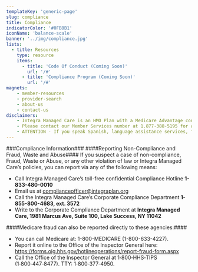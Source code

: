 ```yaml
---
templateKey: 'generic-page'
slug: compliance
title: Compliance
indicatorColor: '#0FB8B1'
iconName: 'balance-scale'
banner: '../img/compliance.jpg'
lists:
  - title: Resources
    type: resource
    items: 
      - title: 'Code Of Conduct (Coming Soon)'
        url: '/#'
      - title: 'Compliance Program (Coming Soon)'
        url: '/#'
magnets:
    - member-resources
    - provider-search
    - about-us
    - contact-us
disclaimers:
    - Integra Managed Care is an HMO Plan with a Medicare Advantage contract and a contract with the New York State Medicaid program. Enrollment in Integra Managed Care depends on contract renewal. This information is not a complete description of benefits. Limitations, copayments, and restrictions may apply. Benefits, premiums and/or co-payments/co-insurance may change on January 1 of each year. You must continue to pay your Medicare Part B premium. Certain plans are available to anyone who has both Medicaid from New York State and Medicare. Integra Managed Care complies with applicable Federal civil rights laws and does not discriminate on the basis of race, color, national origin, age, disability, or sex.
    - Please contact our Member Services number at 1.877-388-5195 for additional information (TTY users should call 711). Hours are Sunday through Saturday 8am to 8pm. NOTE - Between April 1 and September 30 Member Services hours for Saturday and Sunday will be operated by alternate technology.
    - ATTENTION - If you speak Spanish, language assistance services, free of charge, are available to you. Call 1-877-388-5195 (TTY 711). ATENCIÓN - si habla español, tiene a su disposición servicios gratuitos de asistencia lingüística. Llame al 1- 877-388-5195 (TTY 711). Assistance services for other languages are also available free of charge at the number above. All plan materials and information are available upon request in a different language or alternate formats such as braille, large print and audio.
---
```

###Compliance Information###
####Reporting Non-Compliance and Fraud, Waste and Abuse####
If you suspect a case of non-compliance, Fraud, Waste or Abuse, or any other violation of law or Integra Managed Care’s policies, you can report via any of the following means:
- Call Integra Managed Care’s toll-free confidential Compliance Hotline **1-833-480-0010**
- Email us at [complianceofficer@integraplan.org](mailto:complianceofficer@integraplan.org)
- Call the Integra Managed Care’s Corporate Compliance Department **1-855-800-4683, ext. 3572**
- Write to the Corporate Compliance Department at **Integra Managed Care, 1981 Marcus Ave, Suite 100, Lake Success, NY 11042**


####Medicare fraud can also be reported directly to these agencies:####
- You can call Medicare at: 1-800-MEDICARE (1-800-633-4227).
- Report it online to the Office of the Inspector General here: https://forms.oig.hhs.gov/hotlineoperations/report-fraud-form.aspx
- Call the Office of the Inspector General at 1‑800‑HHS‑TIPS (1‑800‑447‑8477). TTY: 1‑800‑377‑4950.
